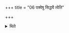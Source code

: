 +++
title = "06 पक्वेषु सिद्ध्यै त्वेति"

+++

<details><summary>थिते</summary>

पक्वेषु सिद्ध्यै त्वेति घृष्टी आदाय भस्मापोह्य प्रथमकृतं महावीरं शफाभ्यां परिगृह्योद्वासयति ६
</details>
